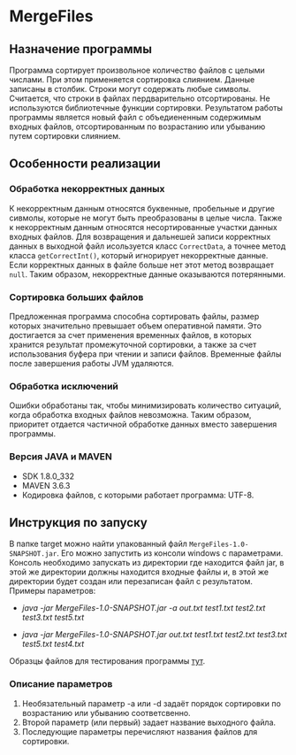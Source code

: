 # MergeFiles
## Назначение программы
Программа сортирует произвольное количество файлов с целыми числами. При этом применяется сортировка слиянием. Данные записаны в столбик. Строки могут содержать любые символы. Считается, что строки в файлах пердварительно отсортированы. Не используются библиотечные функции сортировки. 
Результатом работы программы является новый файл с объедиененным содержимым входных файлов, отсортированным по возрастанию или убыванию путем сортировки слиянием.
## Особенности реализации
### Обработка некорректных данных
К некорректным данным относятся буквенные, пробельные и другие сивмолы, которые не могут быть преобразованы в целые числа. Также к некорректным данным относятся несортированные участки данных входных файлов. Для возвращения и дальнешей записи корректных данных в выходной файл исользуется класс `CorrectData`, а точнее метод класса `getCorrectInt()`, который игнорирует некорректные данные. Если корректных данных в файле больше нет этот метод возвращает `null`. Таким образом, некорректные данные оказываются потерянными.
### Сортировка больших файлов
Предложенная программа способна сортировать файлы, размер которых значительно превышает объем оперативной памяти. Это достигается за счет применения временных файлов, в которых хранится результат промежуточной сортировки, а также за счет использования буфера при чтении и записи файлов. Временные файлы после завершения работы JVM удаляются. 
### Обработка исключений
Ошибки обработаны так, чтобы минимизировать количество ситуаций, когда обработка входных файлов невозможна. Таким образом, приоритет отдается частичной обработке данных вместо завершения программы.  
### Версия JAVA и MAVEN
+ SDK 1.8.0_332 
+ MAVEN 3.6.3
+ Кодировка файлов, с которыми работает программа: UTF-8.
## Инструкция по запуску
В папке target можно найти упакованный файл `MergeFiles-1.0-SNAPSHOT.jar`. Его можно запустить из консоли windows с параметрами. Консоль необходимо запускать из директории где находится файл jar, в этой же директории должны находится входные файлы и, в этой же директории будет создан или перезаписан файл с результатом. Примеры параметров:

+ *java -jar MergeFiles-1.0-SNAPSHOT.jar -a out.txt test1.txt test2.txt test3.txt test5.txt*

+ *java -jar MergeFiles-1.0-SNAPSHOT.jar out.txt test1.txt test2.txt test3.txt test5.txt test4.txt*

Образцы файлов для тестирования программы [тут](https://drive.google.com/drive/folders/15tQcqFTH5B2cBWTsaCzeyUCEBvZG13Yz?usp=sharing).
### Описание параметров
1. Необязательный параметр -a или -d задаёт порядок сортировки по возрастанию или убыванию соответсвенно. 
2. Второй параметр (или первый) задает название выходного файла. 
3. Последующие параметры перечисляют названия файлов для сортировки. 

